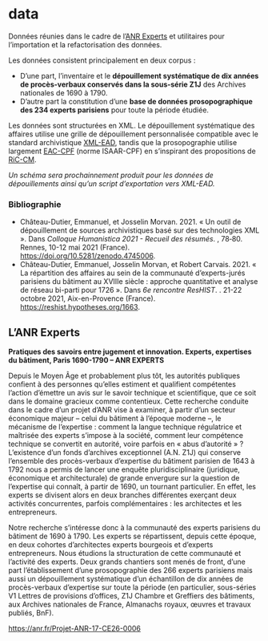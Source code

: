 # data
Données réunies dans le cadre de l’[ANR Experts](https://experts.huma-num.fr) et utilitaires pour l’importation et la refactorisation des données.

Les données consistent principalement en deux corpus : 

- D’une part, l’inventaire et le **dépouillement systématique de dix années de procès-verbaux conservés dans la sous-série Z1J** des Archives nationales de 1690 à 1790. 
- D’autre part la constitution d’une **base de données prosopographique des 234 experts parisiens** pour toute la période étudiée.

Les données sont structurées en XML. Le dépouillement systématique des affaires utilise une grille de dépouillement personnalisée compatible avec le standard archivistique [XML-EAD](https://www.loc.gov/ead/EAD3taglib/), tandis que la prosopographie utilise largement [EAC-CPF](https://eac.staatsbibliothek-berlin.de/) (norme ISAAR-CPF) en s’inspirant des propositions de [RiC-CM](https://www.ica.org/fr/records-in-contexts-modele-conceptuel).

*Un schéma sera prochainnement produit pour les données de dépouillements ainsi qu’un script d’exportation vers XML-EAD.*

### Bibliographie

- Château-Dutier, Emmanuel, et Josselin Morvan. 2021. « Un outil de dépouillement de sources archivistiques basé sur des technologies XML ». Dans *Colloque Humanistica 2021 - Recueil des résumés*. , 78‑80. Rennes, 10-12 mai 2021 (France). https://doi.org/10.5281/zenodo.4745006.
- Château-Dutier, Emmanuel, Josselin Morvan, et Robert Carvais. 2021. « La répartition des affaires au sein de la communauté d’experts-jurés parisiens du bâtiment au XVIIIe siècle : approche quantitative et analyse de réseau bi-parti pour 1726 ». Dans *6e rencontre ResHIST*. . 21-22 octobre 2021, Aix-en-Provence (France). https://reshist.hypotheses.org/1663.

## L’ANR Experts

**Pratiques des savoirs entre jugement et innovation. Experts, expertises du bâtiment, Paris 1690-1790 – ANR EXPERTS**

Depuis le Moyen Âge et probablement plus tôt, les autorités publiques confient à des personnes qu’elles estiment et qualifient compétentes l’action d’émettre un avis sur le savoir technique et scientifique, que ce soit dans le domaine gracieux comme contentieux. Cette recherche conduite dans le cadre d’un projet d’ANR vise à examiner, à partir d’un secteur économique majeur – celui du bâtiment à l’époque moderne –, le mécanisme de l’expertise : comment la langue technique régulatrice et maîtrisée des experts s’impose à la société, comment leur compétence technique se convertit en autorité, voire parfois en « abus d’autorité » ? L’existence d’un fonds d’archives exceptionnel (A.N. Z1J) qui conserve l’ensemble des procès-verbaux d’expertise du bâtiment parisien de 1643 à 1792 nous a permis de lancer une enquête pluridisciplinaire (juridique, économique et architecturale) de grande envergure sur la question de l’expertise qui connaît, à partir de 1690, un tournant particulier. En effet, les experts se divisent alors en deux branches différentes exerçant deux activités concurrentes, parfois complémentaires : les architectes et les entrepreneurs.

Notre recherche s’intéresse donc à la communauté des experts parisiens du bâtiment de 1690 à 1790. Les experts se répartissent, depuis cette époque, en deux cohortes d’architectes experts bourgeois et d’experts entrepreneurs. Nous étudions la structuration de cette communauté et l’activité des experts. Deux grands chantiers sont menés de front, d’une part l’établissement d’une prosopographie des 266 experts parisiens mais aussi un dépouillement systématique d’un échantillon de dix années de procès-verbaux d’expertise sur toute la période (en particulier, sous-séries V1 Lettres de provisions d’offices, Z1J Chambre et Greffiers des bâtiments, aux Archives nationales de France, Almanachs royaux, œuvres et travaux publiés, BnF).

https://anr.fr/Projet-ANR-17-CE26-0006
